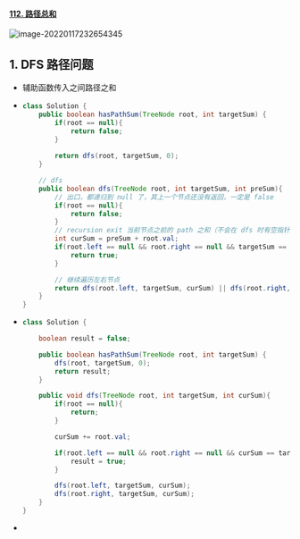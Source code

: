 #### [112. 路径总和](https://leetcode-cn.com/problems/path-sum/)

![image-20220117232654345](https://raw.githubusercontent.com/TWDH/Leetcode-From-Zero/pictures/img/image-20220117232654345.png)

## 1. DFS 路径问题

- 辅助函数传入之间路径之和

- ```java
  class Solution {
      public boolean hasPathSum(TreeNode root, int targetSum) {
          if(root == null){
              return false;
          }
          
          return dfs(root, targetSum, 0);
      }
  
      // dfs
      public boolean dfs(TreeNode root, int targetSum, int preSum){
          // 出口，都递归到 null 了，其上一个节点还没有返回，一定是 false
          if(root == null){
              return false;
          }
          // recursion exit 当前节点之前的 path 之和（不会在 dfs 时有空指针问题）
          int curSum = preSum + root.val;
          if(root.left == null && root.right == null && targetSum == curSum){
              return true;
          }
  
          // 继续遍历左右节点
          return dfs(root.left, targetSum, curSum) || dfs(root.right, targetSum, curSum);
      }
  }
  ```

- ```java
  class Solution {
  
      boolean result = false;
  
      public boolean hasPathSum(TreeNode root, int targetSum) {
          dfs(root, targetSum, 0);
          return result;
      }
  
      public void dfs(TreeNode root, int targetSum, int curSum){
          if(root == null){
              return;
          }
  
          curSum += root.val;
  
          if(root.left == null && root.right == null && curSum == targetSum){
              result = true;
          }
  
          dfs(root.left, targetSum, curSum);
          dfs(root.right, targetSum, curSum);
      }
  }
  ```

- 